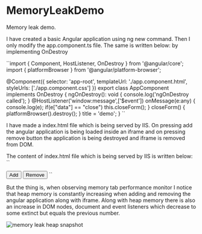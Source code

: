 # MemoryLeakDemo
Memory leak demo. 


I have created a basic Angular application using ng new command. Then I only modify the app.component.ts file. The same is written below:
by implementing OnDestroy 

``import { Component, HostListener, OnDestroy } from '@angular/core';
import { platformBrowser } from '@angular/platform-browser';

@Component({
  selector: 'app-root',
  templateUrl: './app.component.html',
  styleUrls: ['./app.component.css']
})
export class AppComponent implements OnDestroy {
  ngOnDestroy(): void {
    console.log('ngOnDestroy called');
  }
  @HostListener('window:message',['$event'])
  onMessage(e:any)
  {
    console.log(e);
    if(e["data"] == "close")
      this.closeForm();
  }
  closeForm() {
    platformBrowser().destroy();
  }
  title = 'demo';
}
``


I have made a index.html file which is being served by IIS. On pressing add the angular application is being loaded inside an iframe and on pressing remove button the application is being destroyed and iframe is removed from DOM. 

The content of index.html file which is being served by IIS is written below:
``<!DOCTYPE html>
<html lang="en">
<head>
    <meta charset="UTF-8">
    <meta http-equiv="X-UA-Compatible" content="IE=edge">
    <meta name="viewport" content="width=device-width, initial-scale=1.0">
    <title>Document</title>
</head>
<body style="width: 100vw; height: 100vh;">
    <div id="a"></div>
    <button onclick="add()">Add</button>
    <button onclick="remove()">Remove</button>
</body>
<script>
    function add() {
        let body = document.getElementById('a');
        body.innerHTML = `<iframe src="http://localhost:4200" title="Memory Leak Demo" id="miscEntFrm" style="width:100%; height:99%; border:none;"></iframe>`;
    }
    function remove() {
        document.getElementById('miscEntFrm').contentWindow.postMessage("close", "*");

        setTimeout(() => {
            let frame = document.getElementById('miscEntFrm');
            //frame.contentWindow.location.reload();
            frame.src = 'about:blank';
            frame.remove();
            frame = undefined;
        }, 1000);
    }
</script>
</html>``

But the thing is, when observing memory tab performance monitor I notice that heap memory is constantly increasing when adding and removing the angular application along with iframe. Along with heap memory there is also an increase in DOM nodes, document and event listeners which decrease to some extinct but equals the previous number.

![memory leak heap snapshot](https://user-images.githubusercontent.com/107666716/174235712-f08a4db0-3ca1-46a5-a34d-43d7fc535751.PNG)
